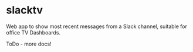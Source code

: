 # slacktv

Web app to show most recent messages from a Slack channel, suitable for
office TV Dashboards.

ToDo - more docs!
